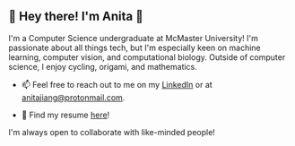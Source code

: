 ## 👋 Hey there! I'm Anita 🌱
I'm a Computer Science undergraduate at McMaster University! I'm passionate about all things tech, but I'm especially keen on machine learning, computer vision, and computational biology. Outside of computer science, I enjoy cycling, origami, and mathematics.

- 📫 Feel free to reach out to me on my [LinkedIn](https://www.linkedin.com/in/jianganita/) or at [anitajiang@protonmail.com](mailto:anitajiang@protonmail.com).

- 📄 Find my resume [here](#)!

I'm always open to collaborate with like-minded people!
